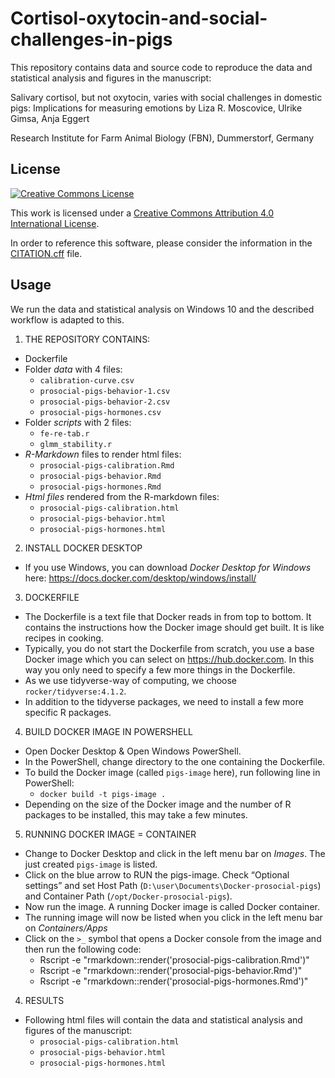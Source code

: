 # Cortisol-oxytocin-and-social-challenges-in-pigs

This repository contains data and source code to reproduce the data and statistical analysis and figures in the manuscript:

Salivary cortisol, but not oxytocin, varies with social challenges in domestic pigs: Implications for measuring emotions
by Liza R. Moscovice, Ulrike Gimsa, Anja Eggert

Research Institute for Farm Animal Biology (FBN), Dummerstorf, Germany 

## License

[![Creative Commons License](https://i.creativecommons.org/l/by/4.0/88x31.png)](http://creativecommons.org/licenses/by/4.0/)

This work is licensed under a [Creative Commons Attribution 4.0 International License](http://creativecommons.org/licenses/by/4.0/).

In order to reference this software, please consider the information in the [CITATION.cff](CITATION.cff) file.

## Usage

We run the data and statistical analysis on Windows 10 and the described workflow is adapted to this.

1. THE REPOSITORY CONTAINS:
  * Dockerfile
  * Folder *data* with 4 files:
    + `calibration-curve.csv`
    + `prosocial-pigs-behavior-1.csv`
    + `prosocial-pigs-behavior-2.csv`
    + `prosocial-pigs-hormones.csv`
  * Folder *scripts* with 2 files:
    + `fe-re-tab.r`
    + `glmm_stability.r`
  * *R-Markdown* files to render html files:
    + `prosocial-pigs-calibration.Rmd`
    + `prosocial-pigs-behavior.Rmd`
    + `prosocial-pigs-hormones.Rmd`
  * *Html files* rendered from the R-markdown files:
    + `prosocial-pigs-calibration.html`
    + `prosocial-pigs-behavior.html`
    + `prosocial-pigs-hormones.html`
 
2. INSTALL DOCKER DESKTOP

  * If you use Windows, you can download *Docker Desktop for Windows* here: https://docs.docker.com/desktop/windows/install/
 
3. DOCKERFILE

  * The Dockerfile is a text file that Docker reads in from top to bottom. It contains the instructions how the Docker image should get built. It is like recipes in cooking.
  * Typically, you do not start the Dockerfile from scratch, you use a base Docker image which you can select on https://hub.docker.com. In this way you only need to specify a few more things in the Dockerfile.
  * As we use tidyverse-way of computing, we choose `rocker/tidyverse:4.1.2`.
  * In addition to the tidyverse packages, we need to install a few more specific R packages.

4. BUILD DOCKER IMAGE IN POWERSHELL

  *	Open Docker Desktop & Open Windows PowerShell.
  *	In the PowerShell, change directory to the one containing the Dockerfile.
  *	To build the Docker image (called `pigs-image` here), run following line in PowerShell:
    + `docker build -t pigs-image .`
  * Depending on the size of the Docker image and the number of R packages to be installed, this may take a few minutes.

5. RUNNING DOCKER IMAGE = CONTAINER

  * Change to Docker Desktop and click in the left menu bar on *Images*. The just created `pigs-image` is listed.
  * Click on the blue arrow to RUN the pigs-image. Check “Optional settings” and set Host Path (`D:\user\Documents\Docker-prosocial-pigs`) and Container Path (`/opt/Docker-prosocial-pigs`).
  * Now run the image. A running Docker image is called Docker container.
  * The running image will now be listed when you click in the left menu bar on *Containers/Apps*
  * Click on the `>_` symbol that opens a Docker console from the image and then run the following code:
    + Rscript -e "rmarkdown::render('prosocial-pigs-calibration.Rmd')"
    + Rscript -e "rmarkdown::render('prosocial-pigs-behavior.Rmd')"
    + Rscript -e "rmarkdown::render('prosocial-pigs-hormones.Rmd')"
 
 4. RESULTS
 
  * Following html files will contain the data and statistical analysis and figures of the manuscript:
    + `prosocial-pigs-calibration.html`
    + `prosocial-pigs-behavior.html`
    + `prosocial-pigs-hormones.html`

